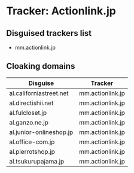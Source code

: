 # Tracker: Actionlink.jp

## Disguised trackers list

* mm.actionlink.jp

## Cloaking domains

| Disguise | Tracker |
| ---- | ---- |
| al.californiastreet.net | mm.actionlink.jp |
| al.directishii.net | mm.actionlink.jp |
| al.fulcloset.jp | mm.actionlink.jp |
| al.ganzo.ne.jp | mm.actionlink.jp |
| al.junior-onlineshop.jp | mm.actionlink.jp |
| al.office-com.jp | mm.actionlink.jp |
| al.pierrotshop.jp | mm.actionlink.jp |
| al.tsukurupajama.jp | mm.actionlink.jp |